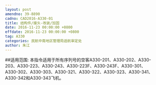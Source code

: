 ```yaml
---
layout: post
amendno: 39-8890
cadno: CAD2016-A330-01
title: 结构件/接头-改装/加固
date: 2016-11-23 00:00:00 +0800
effdate: 2016-11-23 00:00:00 +0800
tag: A330
categories: 民航中南地区管理局适航审定处
author: 朱江
---
```


##适用范围:
本指令适用于所有序列号的空客A330-201、A330-202、A330-203、A330-223、A330-243、A330-223F、A330-243F、A330-301、A330-302、A330-303、A330-321、A330-322、A330-323、A330-341、A330-342和A330-343飞机。

